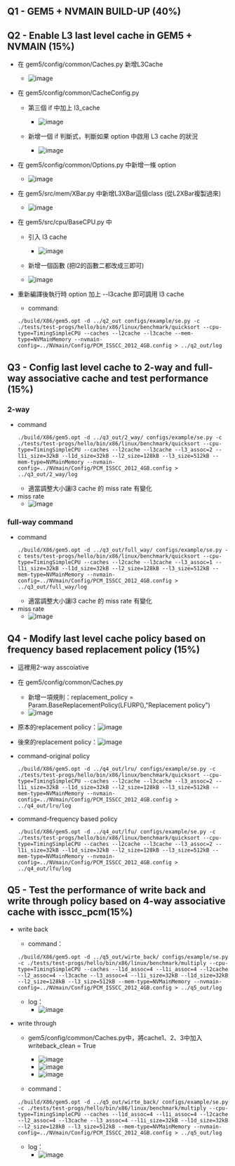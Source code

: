 ## Q1 - GEM5 + NVMAIN BUILD-UP (40%)

## Q2 - Enable L3 last level cache in GEM5 + NVMAIN (15%) 
- 在 gem5/config/common/Caches.py 新增L3Cache
    - ![image](https://github.com/Tommy-happy/gem5_final_project/assets/112320408/d182f0fb-f8ac-4226-811a-52563bfad8e9)

- 在 gem5/config/common/CacheConfig.py 
    - 第三個 if 中加上 l3_cache
        - ![image](https://github.com/Tommy-happy/gem5_final_project/assets/112320408/5f133887-7b8a-4eb7-982c-4cdca59b17d8)

    - 新增一個 if 判斷式，判斷如果 option 中啟用 L3 cache 的狀況
        - ![image](https://github.com/Tommy-happy/gem5_final_project/assets/112320408/f75b6a14-a2c1-4742-b1f9-98cb9d492a8e)

- 在 gem5/config/common/Options.py 中新增一條 option 
    - ![image](https://github.com/Tommy-happy/gem5_final_project/assets/112320408/2b5a5214-db55-41d7-b2d2-0426c92a4818)

- 在 gem5/src/mem/XBar.py 中新增L3XBar這個class (從L2XBar複製過來)
    - ![image](https://github.com/Tommy-happy/gem5_final_project/assets/112320408/9819ed37-118d-4d8d-a9d9-078286ba35a2)

- 在 gem5/src/cpu/BaseCPU.py 中
    - 引入 l3 cache
        - ![image](https://github.com/Tommy-happy/gem5_final_project/assets/112320408/2574e795-e092-4dd6-9e8e-fdbcc456b1e7)

    - 新增一個函數 (把l2的函數二都改成三即可)
    - ![image](https://github.com/Tommy-happy/gem5_final_project/assets/112320408/71d200a2-cd10-49f0-839a-06a784c428fa)


- 重新編譯後執行時 option 加上 --l3cache 即可調用 l3 cache
    - command:
    ```!
    ./build/X86/gem5.opt -d ../q2_out configs/example/se.py -c ./tests/test-progs/hello/bin/x86/linux/benchmark/quicksort --cpu-type=TimingSimpleCPU --caches --l2cache --l3cache --mem-type=NVMainMemory --nvmain-config=../NVmain/Config/PCM_ISSCC_2012_4GB.config > ../q2_out/log
    ```


## Q3 - Config last level cache to 2-way and full-way associative cache and test performance (15%)

### 2-way
- command
    ```!
    ./build/X86/gem5.opt -d ../q3_out/2_way/ configs/example/se.py -c ./tests/test-progs/hello/bin/x86/linux/benchmark/quicksort --cpu-type=TimingSimpleCPU --caches --l2cache --l3cache --l3_assoc=2 --l1i_size=32kB --l1d_size=32kB --l2_size=128kB --l3_size=512kB --mem-type=NVMainMemory --nvmain-config=../NVmain/Config/PCM_ISSCC_2012_4GB.config > ../q3_out/2_way/log
    ```
    - 適當調整大小讓l3 cache 的 miss rate 有變化
- miss rate
    - ![image](https://github.com/Tommy-happy/gem5_final_project/assets/112320408/8207c2f7-66c9-4934-8dae-fa61562ef530)

### full-way command
- command
    ```!
    ./build/X86/gem5.opt -d ../q3_out/full_way/ configs/example/se.py -c tests/test-progs/hello/bin/x86/linux/benchmark/quicksort --cpu-type=TimingSimpleCPU --caches --l2cache --l3cache --l3_assoc=1 --l1i_size=32kB --l1d_size=32kB --l2_size=128kB --l3_size=512kB --mem-type=NVMainMemory --nvmain-config=../NVmain/Config/PCM_ISSCC_2012_4GB.config > ../q3_out/full_way/log
    ```
    - 適當調整大小讓l3 cache 的 miss rate 有變化
- miss rate
    - ![image](https://github.com/Tommy-happy/gem5_final_project/assets/112320408/13322908-cdf6-48e9-984b-895b50e14cc8)

## Q4 - Modify last level cache policy based on frequency based replacement policy (15%)

- 這裡用2-way asscoiative
- 在 gem5/config/common/Caches.py
    - 新增一項規則：replacement_policy = Param.BaseReplacementPolicy(LFURP(),"Replacement policy")
    - ![image](https://github.com/Tommy-happy/gem5_final_project/assets/112320408/d0989960-61bb-4b66-a110-2a4d5298bad4)

- 原本的replacement policy：![image](https://github.com/Tommy-happy/gem5_final_project/assets/112320408/bba409a7-442d-43bf-9ace-6056021396d2)

- 後來的replacement policy：![image](https://github.com/Tommy-happy/gem5_final_project/assets/112320408/7aace83f-3521-4f34-8004-4d1759de23b9)


- command-original policy
    ```!
    ./build/X86/gem5.opt -d ../q4_out/lru/ configs/example/se.py -c ./tests/test-progs/hello/bin/x86/linux/benchmark/quicksort --cpu-type=TimingSimpleCPU --caches --l2cache --l3cache --l3_assoc=2 --l1i_size=32kB --l1d_size=32kB --l2_size=128kB --l3_size=512kB --mem-type=NVMainMemory --nvmain-config=../NVmain/Config/PCM_ISSCC_2012_4GB.config > ../q4_out/lru/log
    ```

- command-frequency based policy
    ```!
    ./build/X86/gem5.opt -d ../q4_out/lfu/ configs/example/se.py -c ./tests/test-progs/hello/bin/x86/linux/benchmark/quicksort --cpu-type=TimingSimpleCPU --caches --l2cache --l3cache --l3_assoc=2 --l1i_size=32kB --l1d_size=32kB --l2_size=128kB --l3_size=512kB --mem-type=NVMainMemory --nvmain-config=../NVmain/Config/PCM_ISSCC_2012_4GB.config > ../q4_out/lfu/log
    ```

## Q5 - Test the performance of write back and write through policy based on 4-way associative cache with isscc_pcm(15%) 

- write back
    - command：
    ```!
    ./build/X86/gem5.opt -d ../q5_out/wirte_back/ configs/example/se.py -c ./tests/test-progs/hello/bin/x86/linux/benchmark/multiply --cpu-type=TimingSimpleCPU --caches --l1d_assoc=4 --l1i_assoc=4 --l2cache --l2_assoc=4 --l3cache --l3_assoc=4 --l1i_size=32kB --l1d_size=32kB --l2_size=128kB --l3_size=512kB --mem-type=NVMainMemory --nvmain-config=../NVmain/Config/PCM_ISSCC_2012_4GB.config > ../q5_out/log
    ```
    - log：
        - ![image](https://github.com/Tommy-happy/gem5_final_project/assets/112320408/34430e85-dd55-4fe5-b853-0ddd3119a6da)

- write through
    - gem5/config/common/Caches.py中，將cache1、2、3中加入writeback_clean = True
        - ![image](https://github.com/Tommy-happy/gem5_final_project/assets/112320408/24c8e0c3-dffa-45a9-a7e6-d7c79abb7dff)
        - ![image](https://github.com/Tommy-happy/gem5_final_project/assets/112320408/944321e2-7e91-4c5e-b608-11da3cf17d77)
        - ![image](https://github.com/Tommy-happy/gem5_final_project/assets/112320408/05b97ca6-af3f-4be4-9e59-c95a1d91d911)

    - command：

    ```!
    ./build/X86/gem5.opt -d ../q5_out/wirte_back/ configs/example/se.py -c ./tests/test-progs/hello/bin/x86/linux/benchmark/multiply --cpu-type=TimingSimpleCPU --caches --l1d_assoc=4 --l1i_assoc=4 --l2cache --l2_assoc=4 --l3cache --l3_assoc=4 --l1i_size=32kB --l1d_size=32kB --l2_size=128kB --l3_size=512kB --mem-type=NVMainMemory --nvmain-config=../NVmain/Config/PCM_ISSCC_2012_4GB.config > ../q5_out/log
    ```

    - log：
        - ![image](https://github.com/Tommy-happy/gem5_final_project/assets/112320408/1904d5b0-657f-4df5-929c-bf2285c3da3a)





